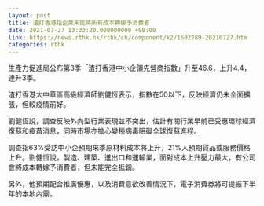 ```yaml
---
layout: post
title: 渣打香港指企業未能將所有成本轉嫁予消費者
date: 2021-07-27 13:33:20.000000000 +08:00
link: https://news.rthk.hk/rthk/ch/component/k2/1602789-20210727.htm
categories: rthk
---
```


生產力促進局公布第3季「渣打香港中小企領先營商指數」升至46.6，上升4.4，連升3季。

渣打香港大中華區高級經濟師劉健恆表示，指數在50以下，反映經濟仍未全面擴張，但較疫情前好。 

劉健恆說，調查反映外向型行業表現並不突出，估計有關行業早前已受惠環球經濟復蘇和疫苗消息，同時市場亦擔心變種病毒阻礙全球復蘇進程。

調查指63%受訪中小企預期來季原材料成本將上升，21%人預期貨品或服務價格上升。劉健恆說，製造、建築、進出口和運輸業，面對成本上升壓力最大，有公司會將成本轉嫁予消費者，但未能完全抵銷。

另外，他預期配合推廣優惠，以及消費意欲改善情況下，電子消費劵將可提振下半年的本地內需。

